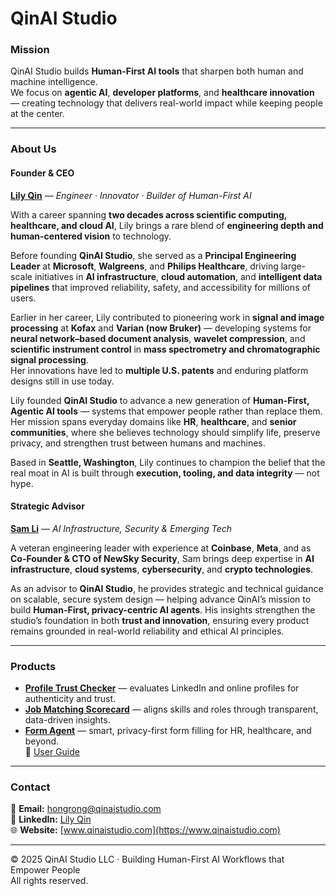 # QinAI Studio

### **Mission**
QinAI Studio builds **Human-First AI tools** that sharpen both human and machine intelligence.  
We focus on **agentic AI**, **developer platforms**, and **healthcare innovation** — creating technology that delivers real-world impact while keeping people at the center.

---

### **About Us**

#### **Founder & CEO**
[**Lily Qin**](https://www.linkedin.com/in/lily-qin-2312382/) — *Engineer · Innovator · Builder of Human-First AI*

With a career spanning **two decades across scientific computing, healthcare, and cloud AI**, Lily brings a rare blend of **engineering depth and human-centered vision** to technology.  

Before founding **QinAI Studio**, she served as a **Principal Engineering Leader** at **Microsoft**, **Walgreens**, and **Philips Healthcare**, driving large-scale initiatives in **AI infrastructure**, **cloud automation**, and **intelligent data pipelines** that improved reliability, safety, and accessibility for millions of users.  

Earlier in her career, Lily contributed to pioneering work in **signal and image processing** at **Kofax** and **Varian (now Bruker)** — developing systems for **neural network–based document analysis**, **wavelet compression**, and **scientific instrument control** in **mass spectrometry and chromatographic signal processing**.  
Her innovations have led to **multiple U.S. patents** and enduring platform designs still in use today.  

Lily founded **QinAI Studio** to advance a new generation of **Human-First, Agentic AI tools** — systems that empower people rather than replace them.  
Her mission spans everyday domains like **HR**, **healthcare**, and **senior communities**, where she believes technology should simplify life, preserve privacy, and strengthen trust between humans and machines.  

Based in **Seattle, Washington**, Lily continues to champion the belief that the real moat in AI is built through **execution, tooling, and data integrity** — not hype.



#### **Strategic Advisor**
[**Sam Li**](https://www.linkedin.com/in/samsongli/) — *AI Infrastructure, Security & Emerging Tech*  

A veteran engineering leader with experience at **Coinbase**, **Meta**, and as **Co-Founder & CTO of NewSky Security**, Sam brings deep expertise in **AI infrastructure**, **cloud systems**, **cybersecurity**, and **crypto technologies**.  

As an advisor to **QinAI Studio**, he provides strategic and technical guidance on scalable, secure system design — helping advance QinAI’s mission to build **Human-First, privacy-centric AI agents**.  His insights strengthen the studio’s foundation in both **trust and innovation**, ensuring every product remains grounded in real-world reliability and ethical AI principles.

---

### **Products**
- **[Profile Trust Checker](https://qinaistudio-profilechecker.streamlit.app/)** — evaluates LinkedIn and online profiles for authenticity and trust.  
- **[Job Matching Scorecard](https://qinaistudio-jobmatch.streamlit.app/)** — aligns skills and roles through transparent, data-driven insights.  
- **[Form Agent](https://qinaistudio-formagent.streamlit.app/)** — smart, privacy-first form filling for HR, healthcare, and beyond.  
  📘 [User Guide](https://github.com/LilyQin19/qinaistudio.github.io/blob/main/FormAgent_UserGuide.md)

---

### **Contact**
📧 **Email:** [hongrong@qinaistudio.com](mailto:hongrong@qinaistudio.com)  
🔗 **LinkedIn:** [Lily Qin](https://www.linkedin.com/in/lily-qin-2312382/)  
🌐 **Website:** [www.qinaistudio.com](https://www.qinaistudio.com)

---

© 2025 QinAI Studio LLC · Building Human-First AI Workflows that Empower People  
All rights reserved.

